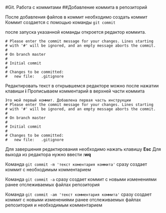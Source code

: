 #Git. Работа с коммитами
##Добавление коммита в репозиторий

После добавления файлов в коммит необходимо создать коммит
Коммит создается с помощью команды
`git commit`

после запуска указанной команды откроется редактор коммита.
```
# Please enter the commit message for your changes. Lines starting
# with '#' will be ignored, and an empty message aborts the commit.
#
# On branch master
#
# Initial commit
#
# Changes to be committed:
#	new file:   .gitignore
```
Редактировать текст в открывшемся редакторе можно после нажатии клавиши **i**
Прописываем комментарий в верхней части коммита
```
Это мой первый коммит. Добавлена первая часть инструкции
# Please enter the commit message for your changes. Lines starting
# with '#' will be ignored, and an empty message aborts the commit.
#
# On branch master
#
# Initial commit
#
# Changes to be committed:
#	new file:   .gitignore
```

Для завершения редактирования необходимо нажать клавишу **Esc**
Для выхода из редактора нужно ввести **:wq**

Команда 
`git commit -m 'текст коментария коммита'`
сразу создает коммит с необходимым комментарием

Команда 
`git commit -a`
сразу создает коммит с новыми изменениями ранее отслеживаемых файлах репозитория

Команда 
`git commit -am 'текст комментария коммита'`
сразу создает коммит с новыми изменениями ранее отслеживаемых файлах репозитория и необходимым комментарием